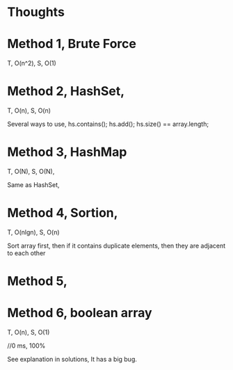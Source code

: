 # Thoughts

# Method 1, Brute Force

T, O(n^2), S, O(1)

# Method 2, HashSet, 

T, O(n), S, O(n)

Several ways to use, hs.contains(); hs.add(); hs.size() == array.length;

# Method 3, HashMap

T, O(N), S, O(N),

Same as HashSet,

# Method 4, Sortion,

T, O(nlgn), S, O(n)

Sort array first, then if it contains duplicate elements, then they are adjacent to each other

# Method 5, 








# Method 6, boolean array

T, O(n), S, O(1)

//0 ms, 100%

See explanation in solutions, It has a big bug.



